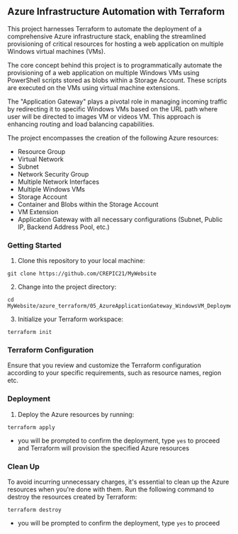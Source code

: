 ## Azure Infrastructure Automation with Terraform

This project harnesses Terraform to automate the deployment of a comprehensive Azure infrastructure stack, enabling the streamlined provisioning of critical resources for hosting a web application on multiple Windows virtual machines (VMs). 

The core concept behind this project is to programmatically automate the provisioning of a web application on multiple Windows VMs using PowerShell scripts stored as blobs within a Storage Account. These scripts are executed on the VMs using virtual machine extensions. 

The "Application Gateway" plays a pivotal role in managing incoming traffic by redirecting it to specific Windows VMs based on the URL path where user will be directed to images VM or videos VM. This approach is enhancing routing and load balancing capabilities.

The project encompasses the creation of the following Azure resources:
- Resource Group
- Virtual Network
- Subnet
- Network Security Group
- Multiple Network Interfaces
- Multiple Windows VMs
- Storage Account
- Container and Blobs within the Storage Account
- VM Extension
- Application Gateway with all necessary configurations (Subnet, Public IP, Backend Address Pool, etc.)

### Getting Started
1. Clone this repository to your local machine:
```shell
git clone https://github.com/CREPIC21/MyWebsite
```
2. Change into the project directory:
```shell
cd MyWebsite/azure_terraform/05_AzureApplicationGateway_WindowsVM_Deployment/
```
3. Initialize your Terraform workspace:
```shell
terraform init
```
### Terraform Configuration
Ensure that you review and customize the Terraform configuration according to your specific requirements, such as resource names, region etc.

### Deployment
1. Deploy the Azure resources by running:
```shell
terraform apply
```
- you will be prompted to confirm the deployment, type `yes` to proceed and Terraform will provision the specified Azure resources

### Clean Up
To avoid incurring unnecessary charges, it's essential to clean up the Azure resources when you're done with them. Run the following command to destroy the resources created by Terraform:
```shell
terraform destroy
```
- you will be prompted to confirm the deployment, type `yes` to proceed